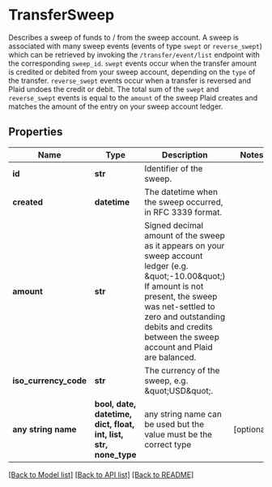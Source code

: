 # TransferSweep

Describes a sweep of funds to / from the sweep account.  A sweep is associated with many sweep events (events of type `swept` or `reverse_swept`) which can be retrieved by invoking the `/transfer/event/list` endpoint with the corresponding `sweep_id`.  `swept` events occur when the transfer amount is credited or debited from your sweep account, depending on the `type` of the transfer. `reverse_swept` events occur when a transfer is reversed and Plaid undoes the credit or debit.  The total sum of the `swept` and `reverse_swept` events is equal to the `amount` of the sweep Plaid creates and matches the amount of the entry on your sweep account ledger.

## Properties
Name | Type | Description | Notes
------------ | ------------- | ------------- | -------------
**id** | **str** | Identifier of the sweep. | 
**created** | **datetime** | The datetime when the sweep occurred, in RFC 3339 format. | 
**amount** | **str** | Signed decimal amount of the sweep as it appears on your sweep account ledger (e.g. \&quot;-10.00\&quot;)  If amount is not present, the sweep was net-settled to zero and outstanding debits and credits between the sweep account and Plaid are balanced. | 
**iso_currency_code** | **str** | The currency of the sweep, e.g. \&quot;USD\&quot;. | 
**any string name** | **bool, date, datetime, dict, float, int, list, str, none_type** | any string name can be used but the value must be the correct type | [optional]

[[Back to Model list]](../README.md#documentation-for-models) [[Back to API list]](../README.md#documentation-for-api-endpoints) [[Back to README]](../README.md)


